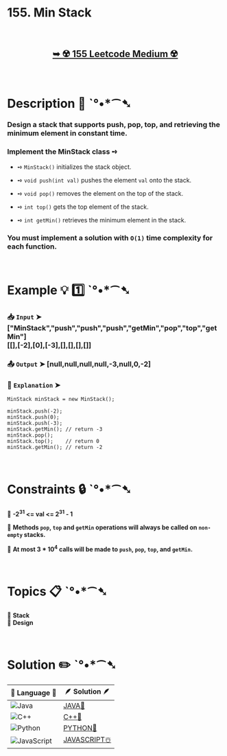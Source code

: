 # 155. Min Stack

</br>

<h2 align="center"> 

<a href="https://leetcode.com/problems/min-stack/description/?envType=problem-list-v2&envId=design"><strong>➥ ☢️ 155 Leetcode Medium ☢️ </strong></a>
</h2>

</br>

# Description 📜 ˋ°•*⁀➷

### Design a stack that supports push, pop, top, and retrieving the minimum element in constant time.

### Implement the MinStack class ➺


- ➺ `MinStack()` initializes the stack object.

- ➺ `void push(int val)` pushes the element `val` onto the stack.

- ➺ `void pop()` removes the element on the top of the stack.

- ➺ `int top()` gets the top element of the stack.

- ➺ `int getMin()` retrieves the minimum element in the stack.

### You must implement a solution with `O(1)` time complexity for each function.

</br>

# Example 💡 1️⃣ ˋ°•*⁀➷

  ### 📥 `Input`  ➤ ["MinStack","push","push","push","getMin","pop","top","getMin"] </br> [[],[-2],[0],[-3],[],[],[],[]]

  ### 📤 `Output`  ➤ [null,null,null,null,-3,null,0,-2]

  ### 🔦 `Explanation`  ➤ 

    MinStack minStack = new MinStack();

    minStack.push(-2);
    minStack.push(0);
    minStack.push(-3);
    minStack.getMin(); // return -3
    minStack.pop();
    minStack.top();    // return 0
    minStack.getMin(); // return -2

</br>

# Constraints 🔒 ˋ°•*⁀➷

🔹 **-2<sup>31</sup> <= val <= 2<sup>31</sup> - 1** </br>

🔹 **Methods `pop`, `top` and `getMin` operations will always be called on `non-empty` stacks.** </br>

🔹 **At most 3 * 10<sup>4</sup> calls will be made to `push`, `pop`, `top`, and `getMin`.** </br>

</br>

# Topics 📋 ˋ°•*⁀➷

🔸 **Stack**  </br>
🔸 **Design**  </br>

</br>


# Solution ✏️ ˋ°•*⁀➷

| 📒 Language 📒  | 🪶 Solution 🪶 |
| ------------- | ------------- |
|  ![Java](https://img.shields.io/badge/java-%23ED8B00.svg?style=for-the-badge&logo=openjdk&logoColor=white)  | [JAVA🍁]() |
|  ![C++](https://img.shields.io/badge/c++-%2300599C.svg?style=for-the-badge&logo=c%2B%2B&logoColor=white)  | [C++🎲]()  |
|  ![Python](https://img.shields.io/badge/python-3670A0?style=for-the-badge&logo=python&logoColor=ffdd54)    | [PYTHON🍰]() |
| ![JavaScript](https://img.shields.io/badge/javascript-%23323330.svg?style=for-the-badge&logo=javascript&logoColor=%23F7DF1E)   | [JAVASCRIPT☃️]() |
